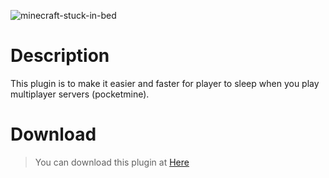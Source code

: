 ![minecraft-stuck-in-bed](https://user-images.githubusercontent.com/70942403/111478134-5ce52d00-8762-11eb-9ba0-56b665fb09fd.jpg)
# Description
This plugin is to make it easier and faster for player to sleep when you play multiplayer servers (pocketmine). 
# Download 
> You can download this plugin at [Here](https://poggit.pmmp.io/ci/pixelwhiz/SinglePlayerSleep/Singleplayersleep)
